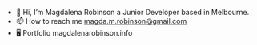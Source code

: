 - 👋 Hi, I’m Magdalena Robinson a Junior Developer based in Melbourne.
- 📫 How to reach me magda.m.robinson@gmail.com
- 🖥️ Portfolio magdalenarobinson.info


<!---
magdalenamae/magdalenamae is a ✨ special ✨ repository because its `README.md` (this file) appears on your GitHub profile.
You can click the Preview link to take a look at your changes.
--->
